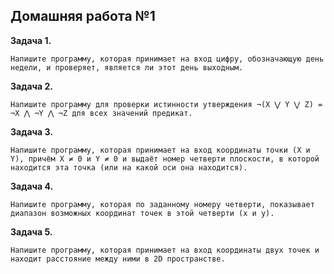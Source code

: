 ## Домашняя работа №1

**Задача 1.** 

    Напишите программу, которая принимает на вход цифру, обозначающую день недели, и проверяет, является ли этот день выходным.

**Задача 2.** 

    Напишите программу для проверки истинности утверждения ¬(X ⋁ Y ⋁ Z) = ¬X ⋀ ¬Y ⋀ ¬Z для всех значений предикат.

**Задача 3.** 

    Напишите программу, которая принимает на вход координаты точки (X и Y), причём X ≠ 0 и Y ≠ 0 и выдаёт номер четверти плоскости, в которой находится эта точка (или на какой оси она находится).

**Задача 4.** 

    Напишите программу, которая по заданному номеру четверти, показывает диапазон возможных координат точек в этой четверти (x и y).

**Задача 5.** 

    Напишите программу, которая принимает на вход координаты двух точек и находит расстояние между ними в 2D пространстве.